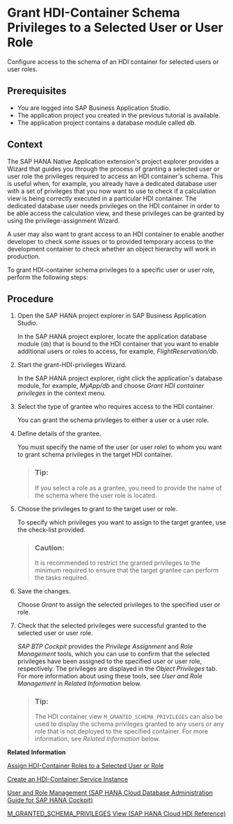 <!-- loio7ecd0ce9b48c4f10ad480cd5da1ac8fb -->

# Grant HDI-Container Schema Privileges to a Selected User or User Role

Configure access to the schema of an HDI container for selected users or user roles.



<a name="loio7ecd0ce9b48c4f10ad480cd5da1ac8fb__prereq_tql_yyh_qmb"/>

## Prerequisites

-   You are logged into SAP Business Application Studio.
-   The application project you created in the previous tutorial is available.
-   The application project contains a database module called *db*.



## Context

The SAP HANA Native Application extension's project explorer provides a Wizard that guides you through the process of granting a selected user or user role the privileges required to access an HDI container's schema. This is useful when, for example, you already have a dedicated database user with a set of privileges that you now want to use to check if a calculation view is being correctly executed in a particular HDI container. The dedicated database user needs privileges on the HDI container in order to be able access the calculation view, and these privileges can be granted by using the privilege-assignment Wizard.

A user may also want to grant access to an HDI container to enable another developer to check some issues or to provided temporary access to the development container to check whether an object hierarchy will work in production.

To grant HDI-container schema privileges to a specific user or user role, perform the following steps:



## Procedure

1.  Open the SAP HANA project explorer in SAP Business Application Studio.

    In the SAP HANA project explorer, locate the application database module \(`db`\) that is bound to the HDI container that you want to enable additional users or roles to access, for example, *FlightReservation/db*.

2.  Start the grant-HDI-privileges Wizard.

    In the SAP HANA project explorer, right click the application's database module, for example, *MyApp/db* and choose *Grant HDI container privileges* in the context menu.

3.  Select the type of grantee who requires access to the HDI container.

    You can grant the schema privileges to either a user or a user role.

4.  Define details of the grantee.

    You must specify the name of the user \(or user role\) to whom you want to grant schema privileges in the target HDI container.

    > ### Tip:  
    > If you select a role as a grantee, you need to provide the name of the schema where the user role is located.

5.  Choose the privileges to grant to the target user or role.

    To specify which privileges you want to assign to the target grantee, use the check-list provided.

    > ### Caution:  
    > It is recommended to restrict the granted privileges to the minimum required to ensure that the target grantee can perform the tasks required.

6.  Save the changes.

    Choose *Grant* to assign the selected privileges to the specified user or role.

7.  Check that the selected privileges were successful granted to the selected user or user role.

    *SAP BTP Cockpit* provides the *Privilege Assignment* and *Role Management* tools, which you can use to confirm that the selected privileges have been assigned to the specified user or user role, respectively. The privileges are displayed in the *Object Privileges* tab. For more information about using these tools, see *User and Role Management* in *Related Information* below.

    > ### Tip:  
    > The HDI container view `M_GRANTED_SCHEMA_PRIVILEGES` can also be used to display the schema privileges granted to any users or any role that is not deployed to the specified container. For more information, see *Related Information* below.


**Related Information**  


[Assign HDI-Container Roles to a Selected User or Role](assign-hdi-container-roles-to-a-selected-user-or-role-bb9788e.md "Assign an HDI container role to a selected user or user role.")

[Create an HDI-Container Service Instance](create-an-hdi-container-service-instance-7074c22.md "Create a new instance of an HDI container service.")

[User and Role Management \(SAP HANA Cloud Database Administration Guide for SAP HANA Cockpit\)](https://help.sap.com/docs/HANA_CLOUD/9630e508caef4578b34db22014998dba/923b896cabdb415487919f28dbbc4bfd.html)

[M\_GRANTED\_SCHEMA\_PRIVILEGES View \(SAP HANA Cloud HDI Reference\)](https://help.sap.com/docs/HANA_CLOUD_DATABASE/c2cc2e43458d4abda6788049c58143dc/77bf987f41824d2ba02ccb055d4461b6.html)

